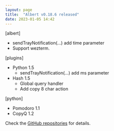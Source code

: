 ```yaml
---
layout: page
title:  "Albert v0.18.6 released"
date: 2023-01-05 14:42
---
```


[albert]
* sendTrayNotification(…) add time parameter
* Support wezterm.

[plugins]
* Python 1.5 
  * sendTrayNotification(…) add ms parameter
* Hash 1.5
  * Global query handler
  * Add copy 8 char action

[python]
* Pomodoro 1.1
* CopyQ 1.2

Check the [GitHub repositories](https://github.com/albertlauncher/albert/commits/v0.18.6) for details.
